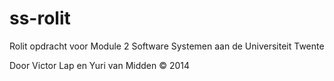 ss-rolit
========
Rolit opdracht voor Module 2 Software Systemen aan de Universiteit Twente

Door Victor Lap en Yuri van Midden &copy; 2014
